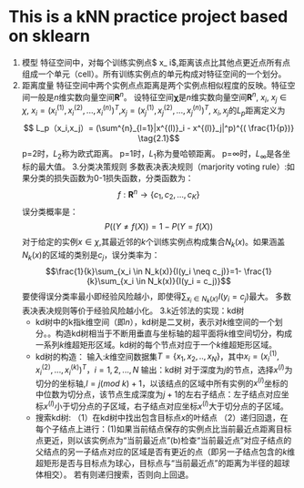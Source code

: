 # This is a kNN practice project based on sklearn

1. 模型
特征空间中，对每个训练实例点$ x_ i$,距离该点比其他点更近点所有点组成一个单元（cell）。所有训练实例点的单元构成对特征空间的一个划分。
2. 距离度量
特征空间中两个实例点点距离是两个实例点相似程度的反映。特征空间一般是$n$维实数向量空间$\mathbf{R}^n$。
设特征空间$\mathbf{\chi}$是$n$维实数向量空间$\mathbf{R}^n$, $x_i$, $x_j \in \chi$, $x_i=(x^{(1)}_i,x^{(2)}_i,...,x^{(n)}_i)^T$,$x_j = (x^{(1)}_j,x^{(2)}_j,...,x^{(n)}_j)^T$, $x_i, x_j$的$L_p$距离定义为
$$ L_p（x_i,x_j）= (\sum^{n}_{l=1}|x^{(l)}_i - x^{(l)}_j|^p)^{( \frac{1}{p})}        \tag{2.1}$$
 p=2时，$L_2$称为欧式距离。
 p=1时，$L_1$称为曼哈顿距离。
 p=$\infty$时，$L_\infty$是各坐标的最大值。 
 3.分类决策规则
 多数表决表决规则（marjority voting rule）:如果分类的损失函数为0-1损失函数，分类函数为：
 $$f:\textbf{R}^n \rightarrow \{c_1, c_2, ...,c_K\} $$
 误分类概率是：
 $$P((Y \neq f(X))=1-P(Y=f(X))$$
 对于给定的实例$x \in \chi$,其最近邻的$k$个训练实例点构成集合$N_k(x)$。如果涵盖$N_k(x)$的区域的类别是$c_j$，误分类率为：
 $$\frac{1}{k}\sum_{x_i \in N_k(x)}{I(y_i \neq c_j)}=1- \frac{1}{k}\sum_{x_i \in N_k(x)}{I(y_i = c_j)}$$
 要使得误分类率最小即经验风险越小，即使得$\sum_{x_i \in N_k(x)}{I(y_i = c_j)}$最大。 多数表决表决规则等价于经验风险越小化。
 3.k近邻法的实现：kd树
    + kd树中的k指k维空间（即$n$），kd树是二叉树，表示对$k$维空间的一个划分。。构造kd树相当于不断用垂直与坐标轴的超平面将$k$维空间切分，构成一系列$k$维超矩形区域。kd树的每个节点对应于一个$k$维超矩形区域。
    + kd树的构造：
    输入:$k$维空间数据集$T=\{x_1,x_2,..,x_N\}$，其中$x_i=(x^{(1)}_i,x^{(2)}_i,...,x^{(k)}_i)^T$，$i=1,2,...,N$
    输出：kd树
    对于深度为$j$的节点，选择$x^{(l)}$为切分的坐标轴,$l=j(mod\ k)+1$，以该结点的区域中所有实例的$x^{(l)}$坐标的中位数为切分点，该节点生成深度为$j+1$的左右子结点：左子结点对应坐标$x^{(l)}$小于切分点的子区域，右子结点对应坐标$x^{(l)}$大于切分点的子区域。
    + 搜索kd树:
    （1）在kd树中找出包含目标点$x$的叶结点
    （2）递归回退，在每个子结点上进行：(1)如果当前结点保存的实例点比当前最近点距离目标点更近，则以该实例点为“当前最近点”(b)检查“当前最近点”对应子结点的父结点的另一子结点对应的区域是否有更近的点（即另一子结点包含的$k$维超矩形是否与目标点为球心，目标点与“当前最近点”的距离为半径的超球体相交）。
        若有则递归搜索，否则向上回退。

